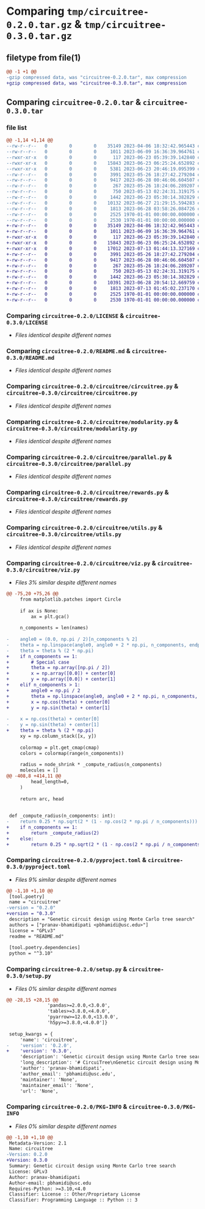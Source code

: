 # Comparing `tmp/circuitree-0.2.0.tar.gz` & `tmp/circuitree-0.3.0.tar.gz`

## filetype from file(1)

```diff
@@ -1 +1 @@
-gzip compressed data, was "circuitree-0.2.0.tar", max compression
+gzip compressed data, was "circuitree-0.3.0.tar", max compression
```

## Comparing `circuitree-0.2.0.tar` & `circuitree-0.3.0.tar`

### file list

```diff
@@ -1,14 +1,14 @@
--rw-r--r--   0        0        0    35149 2023-04-06 18:32:42.965443 circuitree-0.2.0/LICENSE
--rw-r--r--   0        0        0     1011 2023-06-09 16:36:39.964761 circuitree-0.2.0/README.md
--rwxr-xr-x   0        0        0      117 2023-06-23 05:39:39.142840 circuitree-0.2.0/circuitree/__init__.py
--rwxr-xr-x   0        0        0    15843 2023-06-23 06:25:24.652892 circuitree-0.2.0/circuitree/circuitree.py
--rwxr-xr-x   0        0        0     5381 2023-06-23 20:46:19.095399 circuitree-0.2.0/circuitree/models.py
--rw-r--r--   0        0        0     3991 2023-05-26 18:27:42.279204 circuitree-0.2.0/circuitree/modularity.py
--rw-r--r--   0        0        0     9417 2023-06-28 00:46:06.604507 circuitree-0.2.0/circuitree/parallel.py
--rw-r--r--   0        0        0      267 2023-05-26 18:24:06.289207 circuitree-0.2.0/circuitree/regret.py
--rw-r--r--   0        0        0      750 2023-05-13 02:24:31.319175 circuitree-0.2.0/circuitree/rewards.py
--rw-r--r--   0        0        0     1442 2023-06-23 05:30:14.382829 circuitree-0.2.0/circuitree/utils.py
--rw-r--r--   0        0        0    10132 2023-06-27 21:29:15.594283 circuitree-0.2.0/circuitree/viz.py
--rw-r--r--   0        0        0     1813 2023-06-28 03:58:26.084726 circuitree-0.2.0/pyproject.toml
--rw-r--r--   0        0        0     2525 1970-01-01 00:00:00.000000 circuitree-0.2.0/setup.py
--rw-r--r--   0        0        0     2530 1970-01-01 00:00:00.000000 circuitree-0.2.0/PKG-INFO
+-rw-r--r--   0        0        0    35149 2023-04-06 18:32:42.965443 circuitree-0.3.0/LICENSE
+-rw-r--r--   0        0        0     1011 2023-06-09 16:36:39.964761 circuitree-0.3.0/README.md
+-rwxr-xr-x   0        0        0      117 2023-06-23 05:39:39.142840 circuitree-0.3.0/circuitree/__init__.py
+-rwxr-xr-x   0        0        0    15843 2023-06-23 06:25:24.652892 circuitree-0.3.0/circuitree/circuitree.py
+-rwxr-xr-x   0        0        0    17012 2023-07-13 01:44:13.327169 circuitree-0.3.0/circuitree/models.py
+-rw-r--r--   0        0        0     3991 2023-05-26 18:27:42.279204 circuitree-0.3.0/circuitree/modularity.py
+-rw-r--r--   0        0        0     9417 2023-06-28 00:46:06.604507 circuitree-0.3.0/circuitree/parallel.py
+-rw-r--r--   0        0        0      267 2023-05-26 18:24:06.289207 circuitree-0.3.0/circuitree/regret.py
+-rw-r--r--   0        0        0      750 2023-05-13 02:24:31.319175 circuitree-0.3.0/circuitree/rewards.py
+-rw-r--r--   0        0        0     1442 2023-06-23 05:30:14.382829 circuitree-0.3.0/circuitree/utils.py
+-rw-r--r--   0        0        0    10391 2023-06-28 20:54:12.669759 circuitree-0.3.0/circuitree/viz.py
+-rw-r--r--   0        0        0     1813 2023-07-13 01:45:02.237170 circuitree-0.3.0/pyproject.toml
+-rw-r--r--   0        0        0     2525 1970-01-01 00:00:00.000000 circuitree-0.3.0/setup.py
+-rw-r--r--   0        0        0     2530 1970-01-01 00:00:00.000000 circuitree-0.3.0/PKG-INFO
```

### Comparing `circuitree-0.2.0/LICENSE` & `circuitree-0.3.0/LICENSE`

 * *Files identical despite different names*

### Comparing `circuitree-0.2.0/README.md` & `circuitree-0.3.0/README.md`

 * *Files identical despite different names*

### Comparing `circuitree-0.2.0/circuitree/circuitree.py` & `circuitree-0.3.0/circuitree/circuitree.py`

 * *Files identical despite different names*

### Comparing `circuitree-0.2.0/circuitree/modularity.py` & `circuitree-0.3.0/circuitree/modularity.py`

 * *Files identical despite different names*

### Comparing `circuitree-0.2.0/circuitree/parallel.py` & `circuitree-0.3.0/circuitree/parallel.py`

 * *Files identical despite different names*

### Comparing `circuitree-0.2.0/circuitree/rewards.py` & `circuitree-0.3.0/circuitree/rewards.py`

 * *Files identical despite different names*

### Comparing `circuitree-0.2.0/circuitree/utils.py` & `circuitree-0.3.0/circuitree/utils.py`

 * *Files identical despite different names*

### Comparing `circuitree-0.2.0/circuitree/viz.py` & `circuitree-0.3.0/circuitree/viz.py`

 * *Files 3% similar despite different names*

```diff
@@ -75,20 +75,26 @@
     from matplotlib.patches import Circle
 
     if ax is None:
         ax = plt.gca()
 
     n_components = len(names)
 
-    angle0 = (0.0, np.pi / 2)[n_components % 2]
-    theta = np.linspace(angle0, angle0 + 2 * np.pi, n_components, endpoint=False)
-    theta = theta % (2 * np.pi)
+    if n_components == 1:
+        # Special case
+        theta = np.array([np.pi / 2])
+        x = np.array([0.0]) + center[0]
+        y = np.array([0.0]) + center[1]
+    elif n_components > 1:
+        angle0 = np.pi / 2
+        theta = np.linspace(angle0, angle0 + 2 * np.pi, n_components, endpoint=False)
+        x = np.cos(theta) + center[0]
+        y = np.sin(theta) + center[1]
 
-    x = np.cos(theta) + center[0]
-    y = np.sin(theta) + center[1]
+    theta = theta % (2 * np.pi)
     xy = np.column_stack([x, y])
 
     colormap = plt.get_cmap(cmap)
     colors = colormap(range(n_components))
 
     radius = node_shrink * _compute_radius(n_components)
     molecules = []
@@ -408,8 +414,11 @@
         head_length=0,
     )
 
     return arc, head
 
 
 def _compute_radius(n_components: int):
-    return 0.25 * np.sqrt(2 * (1 - np.cos(2 * np.pi / n_components)))
+    if n_components == 1:
+        return _compute_radius(2)
+    else:
+        return 0.25 * np.sqrt(2 * (1 - np.cos(2 * np.pi / n_components)))
```

### Comparing `circuitree-0.2.0/pyproject.toml` & `circuitree-0.3.0/pyproject.toml`

 * *Files 9% similar despite different names*

```diff
@@ -1,10 +1,10 @@
 [tool.poetry]
 name = "circuitree"
-version = "0.2.0"
+version = "0.3.0"
 description = "Genetic circuit design using Monte Carlo tree search"
 authors = ["pranav-bhamidipati <pbhamidi@usc.edu>"]
 license = "GPLv3"
 readme = "README.md"
 
 [tool.poetry.dependencies]
 python = "^3.10"
```

### Comparing `circuitree-0.2.0/setup.py` & `circuitree-0.3.0/setup.py`

 * *Files 0% similar despite different names*

```diff
@@ -28,15 +28,15 @@
               'pandas>=2.0.0,<3.0.0',
               'tables>=3.8.0,<4.0.0',
               'pyarrow>=12.0.0,<13.0.0',
               'h5py>=3.8.0,<4.0.0']}
 
 setup_kwargs = {
     'name': 'circuitree',
-    'version': '0.2.0',
+    'version': '0.3.0',
     'description': 'Genetic circuit design using Monte Carlo tree search',
     'long_description': '# CircuiTree\nGenetic circuit design using Monte Carlo tree search\n\n## Installation\n\n### From a package repository\nTo install using `pip`:\n\n```pip install circuitree```\n\n### From the GitHub repository\n\nTo install and use `circuitree` from the GitHub source code, first clone the repo into a directory.\n\n```git clone https://github.com/pranav-bhamidipati/circuitree.git[ dir_name]```\n\nThen, you can build the environment using the command-line tool `poetry`. Instructions for installation can be [found here](https://python-poetry.org/). \n\nFrom the main project directory, run `poetry install` to install a virtual environment with `circuitree` installed. The easiest way to use this environment is to run it interactively with `poetry shell`. Alternatively, you can run a command in the virtual environment with `poetry run <command>`. For instance, to launch a Jupyter notebook with `circuitree` pre-loaded, run `poetry run jupyter notebook`. \n\n## Usage\n\nSee the [quick-start demo](examples/quick_start.ipynb).\n',
     'author': 'pranav-bhamidipati',
     'author_email': 'pbhamidi@usc.edu',
     'maintainer': 'None',
     'maintainer_email': 'None',
     'url': 'None',
```

### Comparing `circuitree-0.2.0/PKG-INFO` & `circuitree-0.3.0/PKG-INFO`

 * *Files 0% similar despite different names*

```diff
@@ -1,10 +1,10 @@
 Metadata-Version: 2.1
 Name: circuitree
-Version: 0.2.0
+Version: 0.3.0
 Summary: Genetic circuit design using Monte Carlo tree search
 License: GPLv3
 Author: pranav-bhamidipati
 Author-email: pbhamidi@usc.edu
 Requires-Python: >=3.10,<4.0
 Classifier: License :: Other/Proprietary License
 Classifier: Programming Language :: Python :: 3
```

